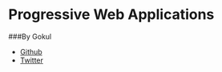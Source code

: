 
# Progressive Web Applications

###By Gokul
<ul>
	<li class=""><a target="_blank" href="https://github.com/gokulkrishh/" title="Github">Github</a></li>
	<li class=""><a target="_blank" href="https://twitter.com/gokul_i" title="Twitter">Twitter</a></li>
</ul>
